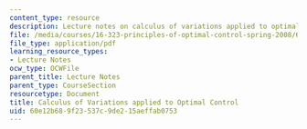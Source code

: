 ```yaml
---
content_type: resource
description: Lecture notes on calculus of variations applied to optimal control problems.
file: /media/courses/16-323-principles-of-optimal-control-spring-2008/60e12b689f23537c9de215aeffab0753_lec6.pdf
file_type: application/pdf
learning_resource_types:
- Lecture Notes
ocw_type: OCWFile
parent_title: Lecture Notes
parent_type: CourseSection
resourcetype: Document
title: Calculus of Variations applied to Optimal Control
uid: 60e12b68-9f23-537c-9de2-15aeffab0753
---
```

